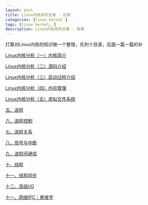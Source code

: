 ```yaml
---
layout: post
title: Linux内核系列文章 - 目录
categories: [linux kernel ]
tags: [linux kernel, ]
description: Linux内核系列文章 - 目录
---
```


打算对Linux内核的知识做一个整理，先列个目录，后面一篇一篇的补

[Linux内核分析（一）内核简介](https://lan-cyl.github.io/linux%20kernel/Linux-kernel-01-introduction.html)

[Linux内核分析（二）源码介绍](https://lan-cyl.github.io/linux%20kernel/Linux-kernel-02-get-source.html)

[Linux内核分析（三）启动过程介绍](https://lan-cyl.github.io/linux%20kernel/Linux-kernel-03-init-process.html)

[Linux内核分析（四）内存管理](https://lan-cyl.github.io/linux%20kernel/Linux-kernel-04-memory-manage.html)

[Linux内核分析（五）虚拟文件系统](https://lan-cyl.github.io/linux%20kernel/Linux-kernel-05-vfs.html)

[五、进程]()

[六、进程控制]()

[七、进程关系]()

[八、信号与中断]()

[九、进程间通信]()

[十、线程]()

[十一、线程同步]()

[十二、高级I/O]()

[十一、网络IPC：套接字]()

